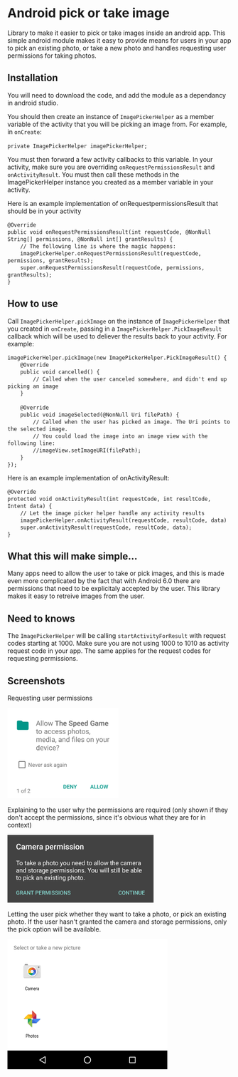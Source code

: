 # Android pick or take image
Library to make it easier to pick or take images inside an android app.
This simple android module makes it easy to provide means for users in your app to pick an existing photo, or take a new photo and handles requesting user permissions for taking photos.

## Installation
You will need to download the code, and add the module as a dependancy in android studio.

You should then create an instance of `ImagePickerHelper` as a member variable of the activity that you will be picking an image from. For example, in `onCreate`:

`private ImagePickerHelper imagePickerHelper;`

You must then forward a few activity callbacks to this variable. In your activity, make sure you are overriding `onRequestPermissionsResult` and `onActivityResult`.
You must then call these methods in the ImagePickerHelper instance you created as a member variable in your activity.

Here is an example implementation of onRequestpermissionsResult that should be in your activity
```
@Override
public void onRequestPermissionsResult(int requestCode, @NonNull String[] permissions, @NonNull int[] grantResults) {
    // The following line is where the magic happens:
    imagePickerHelper.onRequestPermissionsResult(requestCode, permissions, grantResults);
    super.onRequestPermissionsResult(requestCode, permissions, grantResults);
}
```

## How to use
Call `ImagePickerHelper.pickImage` on the instance of `ImagePickerHelper` that you created in `onCreate`, passing in a `ImagePickerHelper.PickImageResult` callback which will be used to deliever the results back to your activity. For example:
```
imagePickerHelper.pickImage(new ImagePickerHelper.PickImageResult() {
    @Override
    public void cancelled() {
        // Called when the user canceled somewhere, and didn't end up picking an image
    }

    @Override
    public void imageSelected(@NonNull Uri filePath) {
        // Called when the user has picked an image. The Uri points to the selected image.
        // You could load the image into an image view with the following line:
        //imageView.setImageURI(filePath);
    }
});
```

Here is an example implementation of onActivityResult:
```
@Override
protected void onActivityResult(int requestCode, int resultCode, Intent data) {
    // Let the image picker helper handle any activity results
    imagePickerHelper.onActivityResult(requestCode, resultCode, data)
    super.onActivityResult(requestCode, resultCode, data);
}
```

## What this will make simple...
Many apps need to allow the user to take or pick images, and this is made even more complicated by the fact that with Android 6.0 there are permissions that need to be explicitaly accepted by the user. This library makes it easy to retreive images from the user.

## Need to knows
The `ImagePickerHelper` will be calling `startActivityForResult` with request codes starting at 1000. Make sure you are not using 1000 to 1010 as activity request code in your app. The same applies for the request codes for requesting permissions.

## Screenshots
Requesting user permissions

![stack Overflow](https://raw.githubusercontent.com/awarlt/android-pick-image/master/docs/images/request-permissions.png)

Explaining to the user why the permissions are required (only shown if they don't accept the permissions, since it's obvious what they are for in context)

![Explain requesting permissions](https://raw.githubusercontent.com/awarlt/android-pick-image/master/docs/images/permissions-request-dialog.png)

Letting the user pick whether they want to take a photo, or pick an existing photo. If the user hasn't granted the camera and storage permissions, only the pick option will be available.

![Pick or take](https://raw.githubusercontent.com/awarlt/android-pick-image/master/docs/images/picker-intent.png)
